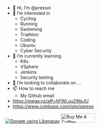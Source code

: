 - 👋 Hi, I’m @pressol
- 👀 I’m interested in 
  - Cycling
  - Running
  - Swimming 
  - Triathlon
  - Coding
  - Ubuntu
  - Cyber Security
- 🌱 I’m currently learning 
  - K8s
  - VSphere
  - Jenkins
  - Security testing
- 💞️ I’m looking to collaborate on ... 
- 📫 How to reach me
  -  My Github email
- https://mega.nz/aff=hFWLuu2WpJU
- https://www.coinbase.com/join/opress


<noscript><a href="https://liberapay.com/pressol/donate"><img alt="Donate using Liberapay" src="https://liberapay.com/assets/widgets/donate.svg"></a></noscript>
<noscript><a href="https://www.buymeacoffee.com/pressol"><img alt="Buy Me A Coffee" src="https://cdn.buymeacoffee.com/buttons/v2/default-yellow.png" style="height: 30px !important;width: 108px !important;"></a></noscript>
